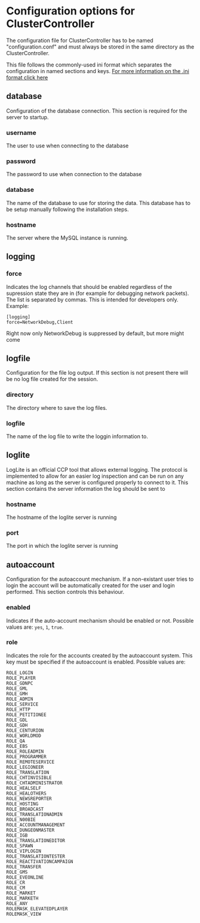 # Configuration options for ClusterController
The configuration file for ClusterController has to be named "configuration.conf" and must always be stored in the same directory as the ClusterController.

This file follows the commonly-used ini format which separates the configuration in named sections and keys. [For more information on the .ini format click here](https://en.wikipedia.org/wiki/INI_file)

## database
Configuration of the database connection. This section is required for the server to startup.
### username
The user to use when connecting to the database
### password
The password to use when connection to the database
### database
The name of the database to use for storing the data. This database has to be setup manually following the installation steps.
### hostname
The server where the MySQL instance is running.

## logging
### force
Indicates the log channels that should be enabled regardless of the supression state they are in (for example for debugging network packets). The list is separated by commas. This is intended for developers only. Example:
```
[logging]
force=NetworkDebug,Client
```

Right now only NetworkDebug is suppressed by default, but more might come

## logfile
Configuration for the file log output. If this section is not present there will be no log file created for the session.
### directory
The directory where to save the log files.

### logfile
The name of the log file to write the loggin information to.

## loglite
LogLite is an official CCP tool that allows external logging. The protocol is implemented to allow for an easier log inspection and can be run on any machine as long as the server is configured properly to connect to it. This section contains the server information the log should be sent to
### hostname
The hostname of the loglite server is running
### port
The port in which the loglite server is running

## autoaccount
Configuration for the autoaccount mechanism. If a non-existant user tries to login the account will be automatically created for the user and login performed. This section controls this behaviour.

### enabled
Indicates if the auto-account mechanism should be enabled or not. Possible values are: ```yes```, ```1```, ```true```.
### role
Indicates the role for the accounts created by the autoaccount system. This key must be specified if the autoaccount is enabled. Possible values are:
```
ROLE_LOGIN
ROLE_PLAYER
ROLE_GDNPC
ROLE_GML
ROLE_GMH
ROLE_ADMIN
ROLE_SERVICE
ROLE_HTTP
ROLE_PETITIONEE
ROLE_GDL
ROLE_GDH
ROLE_CENTURION
ROLE_WORLDMOD
ROLE_QA
ROLE_EBS
ROLE_ROLEADMIN
ROLE_PROGRAMMER
ROLE_REMOTESERVICE
ROLE_LEGIONEER
ROLE_TRANSLATION
ROLE_CHTINVISIBLE
ROLE_CHTADMINISTRATOR
ROLE_HEALSELF
ROLE_HEALOTHERS
ROLE_NEWSREPORTER
ROLE_HOSTING
ROLE_BROADCAST
ROLE_TRANSLATIONADMIN
ROLE_N00BIE
ROLE_ACCOUNTMANAGEMENT
ROLE_DUNGEONMASTER
ROLE_IGB
ROLE_TRANSLATIONEDITOR
ROLE_SPAWN
ROLE_VIPLOGIN
ROLE_TRANSLATIONTESTER
ROLE_REACTIVATIONCAMPAIGN
ROLE_TRANSFER
ROLE_GMS
ROLE_EVEONLINE
ROLE_CR
ROLE_CM
ROLE_MARKET
ROLE_MARKETH
ROLE_ANY
ROLEMASK_ELEVATEDPLAYER
ROLEMASK_VIEW
```
